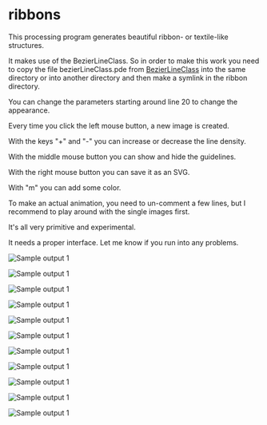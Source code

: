 # ribbons
 This processing program generates beautiful ribbon- or textile-like structures.
 
 It makes use of the BezierLineClass. So in order to make this work you need to copy the file bezierLineClass.pde from [BezierLineClass](https://github.com/mattack65/processing---bezierLineClass) into the same directory or into another directory and then make a symlink in the ribbon directory.
 
You can change the parameters starting around line 20 to change the appearance.

Every time you click the left mouse button, a new image is created.

With the keys "+" and "-" you can increase or decrease the line density.

With the middle mouse button you can show and hide the guidelines.

With the right mouse button you can save it as an SVG.

With "m" you can add some color.

To make an actual animation, you need to un-comment a few lines, but I recommend to play around with the single images first.

It's all very primitive and experimental. 

It needs a proper interface. Let me know if you run into any problems.

![Sample output 1](output_samples/output_2024-8-21_21-17-58.svg)

![Sample output 1](output_samples/output_2024-8-21_23-48-6.svg)

![Sample output 1](output_samples/output_2024-8-22_2-4-18.svg)

![Sample output 1](output_samples/output_2024-8-22_2-38-34.svg)

![Sample output 1](output_samples/output_2024-8-23_23-1-21.svg)

![Sample output 1](output_samples/output_2024-8-23_23-49-12.svg)

![Sample output 1](output_samples/output_2024-8-27_22-55-46.svg)

![Sample output 1](output_samples/output_2024-8-27_23-2-55.svg)

![Sample output 1](output_samples/output_2024-8-27_23-3-25.svg)

![Sample output 1](output_samples/output_2024-8-27_23-16-22.svg)

![Sample output 1](output_samples/output_2024-9-20_23-44-0.svg)

